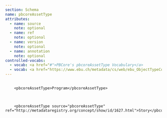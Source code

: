 ```yaml
---
section: Schema
name: pbcoreAssetType
attributes:
  - name: source
    note: optional
  - name: ref
    note: optional
  - name: version
    note: optional
  - name: annotation
    note: optional
controlled-vocabs:
  - vocab: <a href="#">PBCore's pbcoreAssetType Vocabulary</a>
  - vocab: <a href="https://www.ebu.ch/metadata/cs/web/ebu_ObjectTypeCodeCS_p.xml.htm">EBU Object Type Code</a>
---
```


<pre>
  <code>
    &lt;pbcoreAssetType&gt;Program&lt;/pbcoreAssetType&gt;
  </code>
</pre>

<pre>
  <code>
    &lt;pbcoreAssetType source=&quot;pbcoreAssetType&quot; ref=&quot;http://metadataregistry.org/concept/show/id/1627.html&quot;&gt;Story&lt;/pbcoreAssetType&gt;
  </code>
</pre>

